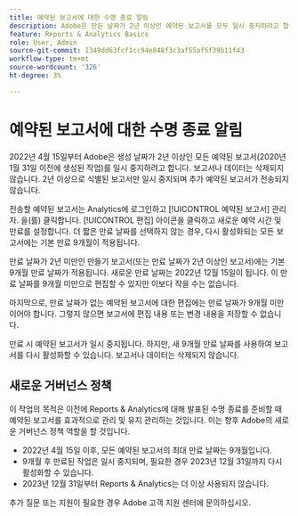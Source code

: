 ```yaml
---
title: 예약된 보고서에 대한 수명 종료 알림
description: Adobe은 만든 날짜가 2년 이상인 예약된 보고서를 모두 일시 중지하려고 합니다.
feature: Reports & Analytics Basics
role: User, Admin
source-git-commit: 1349dd63fcf1cc94e848f3c3af55af5f39b11f43
workflow-type: tm+mt
source-wordcount: '326'
ht-degree: 3%

---
```



# 예약된 보고서에 대한 수명 종료 알림

2022년 4월 15일부터 Adobe은 생성 날짜가 2년 이상인 모든 예약된 보고서(2020년 1월 31일 이전에 생성된 작업)를 일시 중지하려고 합니다. 보고서나 데이터는 삭제되지 않습니다. 2년 이상으로 식별된 보고서만 일시 중지되며 추가 예약된 보고서가 전송되지 않습니다.

전송할 예약된 보고서는 Analytics에 로그인하고 [!UICONTROL 예약된 보고서] 관리자. 을(를) 클릭합니다. [!UICONTROL 편집] 아이콘을 클릭하고 새로운 예약 시간 및 만료를 설정합니다. 더 짧은 만료 날짜를 선택하지 않는 경우, 다시 활성화되는 모든 보고서에는 기본 만료 9개월이 적용됩니다.

만료 날짜가 2년 미만인 만들기 보고서(또는 만료 날짜가 2년 이상인 보고서)에는 기본 9개월 만료 날짜가 적용됩니다. 새로운 만료 날짜는 2022년 12월 15일이 됩니다. 이 만료 날짜를 9개월 미만으로 편집할 수 있지만 이보다 작을 수는 없습니다.

마지막으로, 만료 날짜가 없는 예약된 보고서에 대한 편집에는 만료 날짜가 9개월 미만이어야 합니다. 그렇지 않으면 보고서에 편집 내용 또는 변경 내용을 저장할 수 없습니다.

만료 시 예약된 보고서가 일시 중지됩니다. 하지만, 새 9개월 만료 날짜를 사용하여 보고서를 다시 활성화할 수 있습니다. 보고서나 데이터는 삭제되지 않습니다.

## 새로운 거버넌스 정책

이 작업의 목적은 이전에 Reports &amp; Analytics에 대해 발표된 수명 종료를 준비할 때 예약된 보고서를 효과적으로 관리 및 유지 관리하는 것입니다. 이는 향후 Adobe의 새로운 거버넌스 정책 역할을 할 것입니다.

* 2022년 4월 15일 이후, 모든 예약된 보고서의 최대 만료 날짜는 9개월입니다.
* 9개월 후 만료된 작업은 일시 중지되며, 필요한 경우 2023년 12월 31일까지 다시 활성화할 수 있습니다.
* 2023년 12월 31일부터 Reports &amp; Analytics는 더 이상 사용되지 않습니다.

추가 질문 또는 지원이 필요한 경우 Adobe 고객 지원 센터에 문의하십시오.
